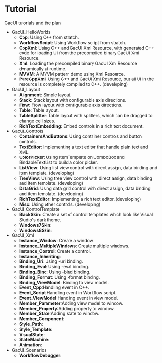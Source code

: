 # Tutorial

GacUI tutorials and the plan

* GacUI_HelloWorlds
    * **Cpp**: Using C++ from stratch.
    * **WorkflowScript**: Using Workflow script from stratch.
    * **CppXml**: Using C++ and GacUI Xml Resource, with generated C++ code for loading UI from the precompiled binary GacUI Xml Resource.
    * **Xml**: Loading the precompiled binary GacUI Xml Resource dynamically at runtime.
    * **MVVM**: A MVVM pattern demo using Xml Resource.
    * **PureCppXml**: Using C++ and GacUI Xml Resource, but all UI in the resource is completely compiled to C++. (developing)
* GacUI_Layout
    * **Alignment**: Simple layout.
    * **Stack**: Stack layout with configurable axis directions.
    * **Flow**: Flow layout with configurable axis directions.
    * **Table**: Table layout.
    * **TableSplitter**: Table layout with splitters, which can be dragged to change cell sizes.
    * **RichTextEmbedding**: Embed controls in a rich text document.
* GacUI_Controls
    * **ContainersAndButtons**: Using container controls and button controls.
    * **TextEditor**: Implementing a text editor that handle plain text and XML.
	* **ColorPicker**: Using ItemTemplate on ComboBox and BindableTextList to build a color picker.
    * **ListView**: Using list view control with direct assign, data binding and item template. (developing)
    * **TreeView**: Using tree view control with direct assign, data binding and item template. (developing)
    * **DataGrid**: Using data grid control with direct assign, data binding and item template. (developing)
    * **RichTextEditor**: Implementing a rich text editor. (developing)
    * **Misc**: Using other controls. (developing)
* GacUI_ControlTemplate
    * **BlackSkin**: Create a set of control templates which look like Visual Studio's dark theme.
    * **Windows7Skin**:
    * **Windows8Skin**:
* GacUI_Xml
    * **Instance_Window**: Create a window.
    * **Instance_MultipleWindows**: Create multiple windows.
    * **Instance_Control**: Create a control.
    * **Instance_Inheriting**:
    * **Binding_Uri**: Using -uri binding.
    * **Binding_Eval**: Using -eval binding.
    * **Binding_Bind**: Using -bind binding.
    * **Binding_Format**: Using -format binding.
    * **Binding_ViewModel**: Binding to view model.
    * **Event_Cpp**:Handling event in C++.
    * **Event_Script**:Handling event in Workflow script.
    * **Event_ViewModel**:Handling event in view model.
    * **Member_Parameter**:Adding view model to window.
    * **Member_Property**:Adding property to window.
    * **Member_State**:Adding state to window.
    * **Member_Component**:
    * **Style_Path**:
    * **Style_Template**:
    * **VisualState**:
    * **StateMachine**:
    * **Animation**:
* GacUI_Scenarios
    * **WorkflowDebugger**:
